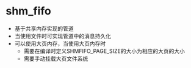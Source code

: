 # shm_fifo
* 基于共享内存实现的管道
* 当使用文件时可实现管道中的消息持久化
* 可以使用大页内存，当使用大页内存时
  * 需要在编译时定义SHMFIFO_PAGE_SIZE的大小为相应的大页的大小
  * 需要手动挂载大页文件系统
